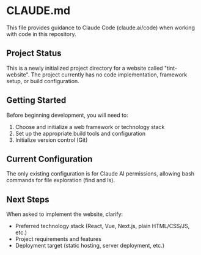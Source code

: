 # CLAUDE.md

This file provides guidance to Claude Code (claude.ai/code) when working with code in this repository.

## Project Status

This is a newly initialized project directory for a website called "tint-website". The project currently has no code implementation, framework setup, or build configuration.

## Getting Started

Before beginning development, you will need to:

1. Choose and initialize a web framework or technology stack
2. Set up the appropriate build tools and configuration
3. Initialize version control (Git)

## Current Configuration

The only existing configuration is for Claude AI permissions, allowing bash commands for file exploration (find and ls).

## Next Steps

When asked to implement the website, clarify:
- Preferred technology stack (React, Vue, Next.js, plain HTML/CSS/JS, etc.)
- Project requirements and features
- Deployment target (static hosting, server deployment, etc.)